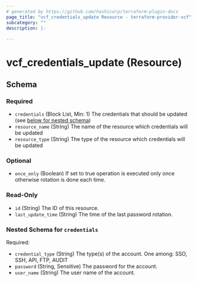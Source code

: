 ```yaml
---
# generated by https://github.com/hashicorp/terraform-plugin-docs
page_title: "vcf_credentials_update Resource - terraform-provider-vcf"
subcategory: ""
description: |-
  
---
```


# vcf_credentials_update (Resource)





<!-- schema generated by tfplugindocs -->
## Schema

### Required

- `credentials` (Block List, Min: 1) The credentials that should be updated (see [below for nested schema](#nestedblock--credentials))
- `resource_name` (String) The name of the resource which credentials will be updated
- `resource_type` (String) The type of the resource which credentials will be updated

### Optional

- `once_only` (Boolean) If set to true operation is executed only once otherwise rotation is done each time.

### Read-Only

- `id` (String) The ID of this resource.
- `last_update_time` (String) The time of the last password rotation.

<a id="nestedblock--credentials"></a>
### Nested Schema for `credentials`

Required:

- `credential_type` (String) The type(s) of the account. One among: SSO, SSH, API, FTP, AUDIT
- `password` (String, Sensitive) The password for the account.
- `user_name` (String) The user name of the account.
